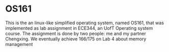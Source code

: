 # OS161
This is the an linux-like simplified operating system, named OS161, that was implemented as lab assignment in ECE344, an UofT Operating system course. The assignment is done by two people: me and my partner Chengxing. We eventually achieve 166/175 on Lab 4 about memory management
